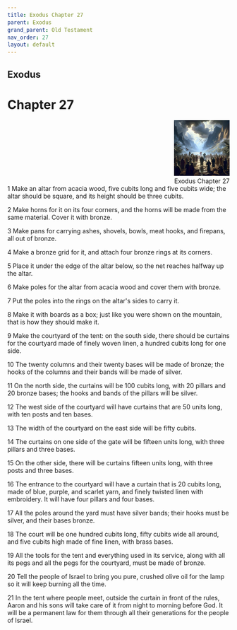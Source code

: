 ```yaml
---
title: Exodus Chapter 27
parent: Exodus
grand_parent: Old Testament
nav_order: 27
layout: default
---
```


## Exodus

# Chapter 27

<div style="clear: both; text-align: right;">
    <img src="/assets/Image/Exodus/500/27.jpg" alt="Exodus Chapter 27" class="chapter-image" style="max-width: 25%; height: auto;"/>
    <figcaption style="font-size: 14px;">Exodus Chapter 27</figcaption>
</div>
1 Make an altar from acacia wood, five cubits long and five cubits wide; the altar should be square, and its height should be three cubits.

2 Make horns for it on its four corners, and the horns will be made from the same material. Cover it with bronze.

3 Make pans for carrying ashes, shovels, bowls, meat hooks, and firepans, all out of bronze.

4 Make a bronze grid for it, and attach four bronze rings at its corners.

5 Place it under the edge of the altar below, so the net reaches halfway up the altar.

6 Make poles for the altar from acacia wood and cover them with bronze.

7 Put the poles into the rings on the altar's sides to carry it.

8 Make it with boards as a box; just like you were shown on the mountain, that is how they should make it.

9 Make the courtyard of the tent: on the south side, there should be curtains for the courtyard made of finely woven linen, a hundred cubits long for one side.

10 The twenty columns and their twenty bases will be made of bronze; the hooks of the columns and their bands will be made of silver.

11 On the north side, the curtains will be 100 cubits long, with 20 pillars and 20 bronze bases; the hooks and bands of the pillars will be silver.

12 The west side of the courtyard will have curtains that are 50 units long, with ten posts and ten bases.

13 The width of the courtyard on the east side will be fifty cubits.

14 The curtains on one side of the gate will be fifteen units long, with three pillars and three bases.

15 On the other side, there will be curtains fifteen units long, with three posts and three bases.

16 The entrance to the courtyard will have a curtain that is 20 cubits long, made of blue, purple, and scarlet yarn, and finely twisted linen with embroidery. It will have four pillars and four bases.

17 All the poles around the yard must have silver bands; their hooks must be silver, and their bases bronze.

18 The court will be one hundred cubits long, fifty cubits wide all around, and five cubits high made of fine linen, with brass bases.

19 All the tools for the tent and everything used in its service, along with all its pegs and all the pegs for the courtyard, must be made of bronze.

20 Tell the people of Israel to bring you pure, crushed olive oil for the lamp so it will keep burning all the time.

21 In the tent where people meet, outside the curtain in front of the rules, Aaron and his sons will take care of it from night to morning before God. It will be a permanent law for them through all their generations for the people of Israel.


